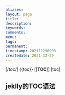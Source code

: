 ```yaml
---
aliases:
layout: page
title:
description:
keywords:
comments:
menu:
tags: 
permanent: 
timestamp: 202112290903
createdate: 2021-12-29
---
```


[/toc/] 
{{toc}} 
[[__TOC__]]
[toc]

## jeklly的TOC语法

